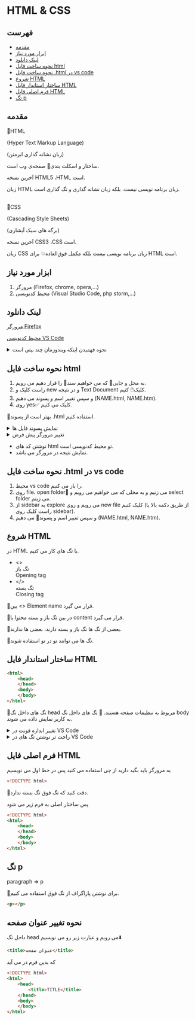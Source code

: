 <div dir=”rtl”>

# HTML & CSS

## فهرست

* [مقدمه](#مقدمه)
* [ابزار مورد نیاز](#ابزار-مورد-نیاز)
* [لینک دانلود](#لینک-دانلود)
* [نحوه ساخت فایل html](#نحوه-ساخت-فایل-html)
* [نحوه ساخت فایل .html در vs code](#نحوه-ساخت-فایل-html-در-vs-code)
* [شروع HTML](#شروع-html)
* [ساختار استاندار فایل HTML](#ساختار-استاندار-فایل-HTML)
* [فرم اصلی فایل HTML](#فرم-اصلی-فایل-HTML)
* [تگ p](#تگ-p)

## مقدمه

:beginner:HTML

(Hyper Text Markup Language)

(زبان نشانه گذاری ابرمتن)

ساختار و اسکلت بندی:bone: صفحه‌ی وب است.

آخرین نسخه HTML5 ،HTML است.

زبان HTML زبان برنامه نویسی نیست، بلکه زبان نشانه گذاری و تگ گذاری است.<br><br>

:beginner:CSS

(Cascading Style Sheets)

(برگه های سبک آبشاری)

آخرین نسخه CSS3 ،CSS است.

زبان CSS زبان برنامه نویسی نیست بلکه مکمل فوق‌العاده:boom: برای HTML است.

## ابزار مورد نیاز

1. مرورگر (Firefox, chrome, opera,…)
2. محیط کدنویسی (Visual Studio Code, php storm,…)

## لینک دانلود

[مرورگر Firefox](https://www.mozilla.org/en-US/firefox/download/thanks/)

[محیط کدنویسی VS Code](https://code.visualstudio.com/download)

<details>

<summary>
نحوه فهمیدن اینکه ویندوزمان چند بیتی است
</summary>

1. به my computer می رویم.
2. روی بخش خالی صفحه راست کلیک کرده و روی گزینه properties کلیک می کنیم.
3. مقدار system type نشان می دهد سیستم:computer: شما چند بیتی است.

</details>

## نحوه ساخت فایل html
1. به محل و جایی:file_folder: که می خواهیم سند:pencil: را قرار دهیم می رویم.
2. راست کلیک و new و در نتیجه Text Document کلیک:computer_mouse: کنیم.
3. و سپس تغییر اسم و پسوند می دهیم (NAME.html, NAME.htm).
4. روی yes:white_check_mark: کلیک می کنیم.

:pushpin:بهتر است از پسوند .html استفاده کنیم.

<details>

<summary>
نمایش پسوند فایل ها
</summary>

1. بالا صفحه سربرگ view می رویم.
2. روی option کلیک می کنیم یا توی start سرچ می کنید folder option.
3. به سربرگ view رفته و تیک:ballot_box_with_check: Hide extensions for known file types بر می داریم.

</details>

<details>

<summary>
تغییر مرورگر پیش فرض
</summary>

1. کلیک راست روی برنامه و open with را می زنیم.
2. و روی choose another app کلیک:computer_mouse: می کنیم.
3. مرورگر مورد نطر را انتخاب کرده و تیک always use this app to open .html files بزنید و روی ok:ok_hand: کلیک کنید.

</details>

* نوشتن کد های html تو محیط کدنویسی است.
* نمایش نتیجه در مرورگر می باشد.

## نحوه ساخت فایل .html در vs code

1. محیط vs code را باز می کنیم.
2. روی file، open folder:open_file_folder: می زنیم و به محلی که می خواهیم می رویم و select folder می زینم.
3. از sidebar  به explore  می رویم و روی new file کلیک کنیم (از طریق دکمه بالا یا راست کلیک روی sidebar).
4. و سپس تغییر اسم و پسوند:page_with_curl: می دهیم (NAME.html, NAME.htm).

## شروع HTML

در HTML با تگ های کار می کنیم.


- <><br>
تگ باز<br>
Opening tag<br>
- </><br>
تگ بسته<br>
Closing tag

:pushpin:بین <> Element name قرار می گیرد.

:pushpin:در بین تگ باز و بسته محتوا یا content قرار می گیرد.

:pushpin:بعضی از تگ ها تگ باز و بسته دارند، بعضی ها ندارند.

:pushpin:تگ ها می توانند تو در تو استفاده شوند.

## ساختار استاندار فایل HTML

```html
<html>
    <head>	
    </head>	
    <body>	
    </body>	
</html>
```

:pushpin:تگ های داخل تگ head مربوط به تنظیمات صفحه هستند.
:pushpin: تگ های داخل تگ body به کاربر نمایش داده می شوند.

<details>

<summary>
تغییر اندازه فونت در VS Code
</summary>

1. به File Preferences Setting می رویم.
2. از قسمت font size مقدار تغییر می دهیم.

</details>

<details>

<summary>
راحت تر نوشتن تگ های در VS Code
</summary>

در VS Code با نوشتن اسم تگ و فشار دادن دکمه tab تبدیل به تگ مورد نظر می شود.

```
html + press tab button => <html></html>
```

</details>

## فرم اصلی فایل HTML

به مرورگر باید بگید دارید از چی استفاده می کنید پس در خط اول می نویسیم

```html
<!DOCTYPE html>
```

:pushpin:دقت کنید که تگ فوق تگ بسته ندارد.

پس ساختار اصلی به فرم زیر می شود

```html
<!DOCTYPE html>
<html>
    <head>	
    </head>	
    <body>	
    </body>	
</html>
```
## تگ p

paragraph => p

:round_pushpin:برای نوشتن پاراگراف از تگ فوق استفاده می کنیم.

```html
<p></p>
```
## نحوه تغییر عنوان صفحه

داخل تگ head می رویم و عبارت زیر رو می نویسیم:arrow_down:

```html
<title>عنوان صفحه</title>
```

که بدین فرم در می آید

```html
<!DOCTYPE html>
<html>
	<head>
		<title>TITLE</title>	
	</head>
	<body>
	</body>	
</html>
```

</div>